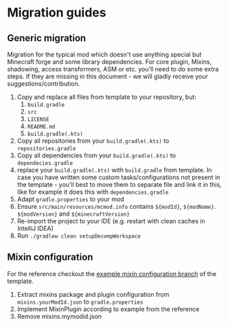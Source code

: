 # Migration guides

## Generic migration
Migration for the typical mod which doesn't use anything special but Minecraft forge and some library dependencies.
For core plugin, Mixins, shadowing, access transformers, ASM or etc. you'll need to do some extra steps.
If they are missing in this document - we will gladly receive your suggestions/contribution.

1. Copy and replace all files from template to your repository, but:
   1. `build.gradle`
   2. `src`
   3. `LICENSE`
   4. `README.md`
   5. `build.gradle(.kts)`
2. Copy all repositories from your `build.gradle(.kts)` to `repositories.gradle`
3. Copy all dependencies from your `build.gradle(.kts)` to `dependecies.gradle`
4. replace your `build.gradle(.kts)` with `build.gradle` from template. In case you have written some custom tasks/configurations not present in the template - you'll best to move them to separate file and link it in this, like for example it does this with `dependencies.gradle`
5. Adapt `gradle.properties` to your mod
6. Ensure `src/main/resources/mcmod.info` contains `${modId}`, `${modName}`. `${modVersion}` and `${minecraftVersion}`
7. Re-import the project to your IDE (e.g. restart with clean caches in IntelliJ IDEA)
8. Run `./gradlew clean setupDecompWorkspace`

## Mixin configuration
For the reference checkout the [example mixin configuration branch](https://github.com/SinTh0r4s/ExampleMod1.7.10/tree/example-mixins) of the template.

1. Extract mixins package and plugin configuration from `mixins.yourModId.json` to `gradle.properties`
2. Implement MixinPlugin according to example from the reference
3. Remove mixins.mymodid.json

